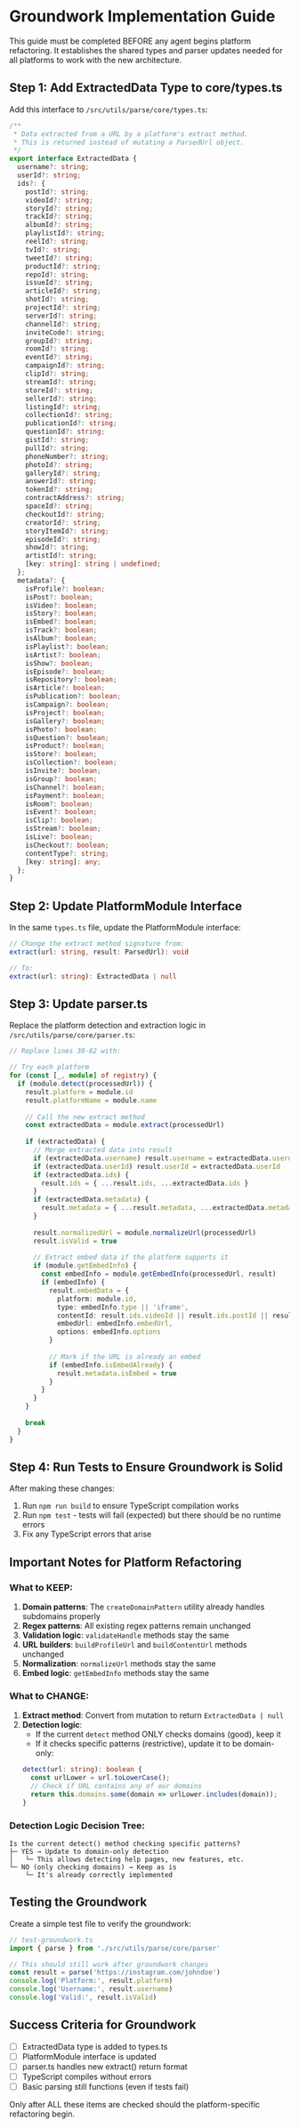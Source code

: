 # Groundwork Implementation Guide

This guide must be completed BEFORE any agent begins platform refactoring. It establishes the shared types and parser updates needed for all platforms to work with the new architecture.

## Step 1: Add ExtractedData Type to core/types.ts

Add this interface to `/src/utils/parse/core/types.ts`:

```typescript
/**
 * Data extracted from a URL by a platform's extract method.
 * This is returned instead of mutating a ParsedUrl object.
 */
export interface ExtractedData {
  username?: string;
  userId?: string;
  ids?: {
    postId?: string;
    videoId?: string;
    storyId?: string;
    trackId?: string;
    albumId?: string;
    playlistId?: string;
    reelId?: string;
    tvId?: string;
    tweetId?: string;
    productId?: string;
    repoId?: string;
    issueId?: string;
    articleId?: string;
    shotId?: string;
    projectId?: string;
    serverId?: string;
    channelId?: string;
    inviteCode?: string;
    groupId?: string;
    roomId?: string;
    eventId?: string;
    campaignId?: string;
    clipId?: string;
    streamId?: string;
    storeId?: string;
    sellerId?: string;
    listingId?: string;
    collectionId?: string;
    publicationId?: string;
    questionId?: string;
    gistId?: string;
    pullId?: string;
    phoneNumber?: string;
    photoId?: string;
    galleryId?: string;
    answerId?: string;
    tokenId?: string;
    contractAddress?: string;
    spaceId?: string;
    checkoutId?: string;
    creatorId?: string;
    storyItemId?: string;
    episodeId?: string;
    showId?: string;
    artistId?: string;
    [key: string]: string | undefined;
  };
  metadata?: {
    isProfile?: boolean;
    isPost?: boolean;
    isVideo?: boolean;
    isStory?: boolean;
    isEmbed?: boolean;
    isTrack?: boolean;
    isAlbum?: boolean;
    isPlaylist?: boolean;
    isArtist?: boolean;
    isShow?: boolean;
    isEpisode?: boolean;
    isRepository?: boolean;
    isArticle?: boolean;
    isPublication?: boolean;
    isCampaign?: boolean;
    isProject?: boolean;
    isGallery?: boolean;
    isPhoto?: boolean;
    isQuestion?: boolean;
    isProduct?: boolean;
    isStore?: boolean;
    isCollection?: boolean;
    isInvite?: boolean;
    isGroup?: boolean;
    isChannel?: boolean;
    isPayment?: boolean;
    isRoom?: boolean;
    isEvent?: boolean;
    isClip?: boolean;
    isStream?: boolean;
    isLive?: boolean;
    isCheckout?: boolean;
    contentType?: string;
    [key: string]: any;
  };
}
```

## Step 2: Update PlatformModule Interface

In the same `types.ts` file, update the PlatformModule interface:

```typescript
// Change the extract method signature from:
extract(url: string, result: ParsedUrl): void

// To:
extract(url: string): ExtractedData | null
```

## Step 3: Update parser.ts

Replace the platform detection and extraction logic in `/src/utils/parse/core/parser.ts`:

```typescript
// Replace lines 30-62 with:

// Try each platform
for (const [_, module] of registry) {
  if (module.detect(processedUrl)) {
    result.platform = module.id
    result.platformName = module.name
    
    // Call the new extract method
    const extractedData = module.extract(processedUrl)
    
    if (extractedData) {
      // Merge extracted data into result
      if (extractedData.username) result.username = extractedData.username
      if (extractedData.userId) result.userId = extractedData.userId
      if (extractedData.ids) {
        result.ids = { ...result.ids, ...extractedData.ids }
      }
      if (extractedData.metadata) {
        result.metadata = { ...result.metadata, ...extractedData.metadata }
      }
      
      result.normalizedUrl = module.normalizeUrl(processedUrl)
      result.isValid = true
      
      // Extract embed data if the platform supports it
      if (module.getEmbedInfo) {
        const embedInfo = module.getEmbedInfo(processedUrl, result)
        if (embedInfo) {
          result.embedData = {
            platform: module.id,
            type: embedInfo.type || 'iframe',
            contentId: result.ids.videoId || result.ids.postId || result.ids.trackId || '',
            embedUrl: embedInfo.embedUrl,
            options: embedInfo.options
          }
          
          // Mark if the URL is already an embed
          if (embedInfo.isEmbedAlready) {
            result.metadata.isEmbed = true
          }
        }
      }
    }
    
    break
  }
}
```

## Step 4: Run Tests to Ensure Groundwork is Solid

After making these changes:
1. Run `npm run build` to ensure TypeScript compilation works
2. Run `npm test` - tests will fail (expected) but there should be no runtime errors
3. Fix any TypeScript errors that arise

## Important Notes for Platform Refactoring

### What to KEEP:
1. **Domain patterns**: The `createDomainPattern` utility already handles subdomains properly
2. **Regex patterns**: All existing regex patterns remain unchanged
3. **Validation logic**: `validateHandle` methods stay the same
4. **URL builders**: `buildProfileUrl` and `buildContentUrl` methods unchanged
5. **Normalization**: `normalizeUrl` methods stay the same
6. **Embed logic**: `getEmbedInfo` methods stay the same

### What to CHANGE:
1. **Extract method**: Convert from mutation to return `ExtractedData | null`
2. **Detection logic**: 
   - If the current `detect` method ONLY checks domains (good), keep it
   - If it checks specific patterns (restrictive), update it to be domain-only:
   ```typescript
   detect(url: string): boolean {
     const urlLower = url.toLowerCase();
     // Check if URL contains any of our domains
     return this.domains.some(domain => urlLower.includes(domain));
   }
   ```

### Detection Logic Decision Tree:
```
Is the current detect() method checking specific patterns?
├─ YES → Update to domain-only detection
│   └─ This allows detecting help pages, new features, etc.
└─ NO (only checking domains) → Keep as is
    └─ It's already correctly implemented
```

## Testing the Groundwork

Create a simple test file to verify the groundwork:

```typescript
// test-groundwork.ts
import { parse } from './src/utils/parse/core/parser'

// This should still work after groundwork changes
const result = parse('https://instagram.com/johndoe')
console.log('Platform:', result.platform)
console.log('Username:', result.username)
console.log('Valid:', result.isValid)
```

## Success Criteria for Groundwork

- [ ] ExtractedData type is added to types.ts
- [ ] PlatformModule interface is updated
- [ ] parser.ts handles new extract() return format
- [ ] TypeScript compiles without errors
- [ ] Basic parsing still functions (even if tests fail)

Only after ALL these items are checked should the platform-specific refactoring begin.